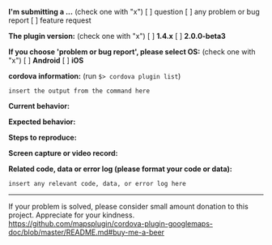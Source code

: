 <!--- Before asking, please search the past issues. You might get any hits.

And also please read this page
https://github.com/mapsplugin/cordova-plugin-googlemaps-doc/blob/master/articles/before_post_your_issue/README.md

(Optional) If you are Japanese, you can make an issue written in Japanese. Otherwise, in English please.
--->

**I'm submitting a ...**  (check one with "x")
[ ] question
[ ] any problem or bug report
[ ] feature request

**The plugin version:**  (check one with "x")
[ ] **1.4.x**
[ ] **2.0.0-beta3** 

**If you choose 'problem or bug report', please select OS:**  (check one with "x")
[ ] **Android**
[ ] **iOS**

**cordova information:**  (run `$> cordova plugin list`) 

```
insert the output from the command here
```

**Current behavior:**
<!-- Describe how the bug manifests. -->

**Expected behavior:**
<!-- Describe what the behavior would be without the bug. -->

**Steps to reproduce:**
<!-- Reproduce steps are really important.

If you are able to share your project files on Github or BitBucket, I'm really appreciate for your help.
For your information, you can create a FREE git repository at BitBucket.

If you are NOT able to share your real project files (such as company), please create an example project that reproduce your issue 100%, then share it please.

Please DO NOT share your project file as Zip file, or send it to me directly.
--->

**Screen capture or video record:**
<!-- In order to describing your problem, please take a screen capture or a screen record.
You can upload your files with drag & drop up to 10M bytes.
How to do that? Please read here.
https://github.com/mapsplugin/cordova-plugin-googlemaps-doc/blob/master/articles/before_post_your_issue/README.md#4-taking-screen-capture-or-screen-record
--->

**Related code, data or error log (please format your code or data):**

```
insert any relevant code, data, or error log here
```


----

If your problem is solved, please consider small amount donation to this project.
Appreciate for your kindness.
https://github.com/mapsplugin/cordova-plugin-googlemaps-doc/blob/master/README.md#buy-me-a-beer
